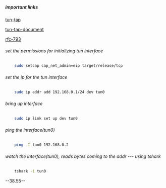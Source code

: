 ##### important links
[tun-tap](https://docs.rs/tun-tap/latest/tun_tap/)

[tun-tap-document](https://www.kernel.org/doc/Documentation/networking/tuntap.txt)

[rfc-793](https://datatracker.ietf.org/doc/html/rfc793)

###### set the permissions for initializing tun interface
``` bash 
    sudo setcap cap_net_admin=eip target/release/tcp
```

###### set the ip for the tun interface
``` bash 
    sudo ip addr add 192.168.0.1/24 dev tun0
```

###### bring up interface 
``` bash 
    sudo ip link set up dev tun0
```

###### ping the interface(tun0) 
``` bash 
    ping -I tun0 192.168.0.2
```

###### watch the interface(tun0), reads bytes coming to the addr --- using tshark 
``` bash 
    tshark -i tun0
```
--38.55--
